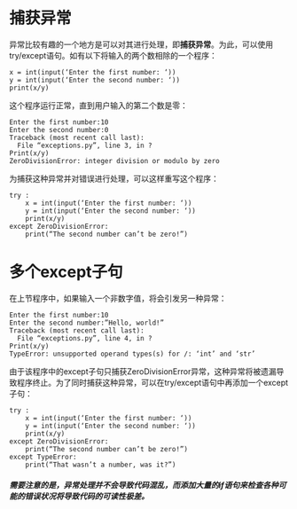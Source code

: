 # 捕获异常
异常比较有趣的一个地方是可以对其进行处理，即**捕获异常**。为此，可以使用try/except语句。如有以下将输入的两个数相除的一个程序：
```
x = int(input(‘Enter the first number: ‘))
y = int(input(‘Enter the second number: ‘))
print(x/y)
```
这个程序运行正常，直到用户输入的第二个数是零：
```
Enter the first number:10
Enter the second number:0
Traceback (most recent call last):
  File “exceptions.py”, line 3, in ?
Print(x/y)
ZeroDivisionError: integer division or modulo by zero
```
为捕获这种异常并对错误进行处理，可以这样重写这个程序：
```
try :
    x = int(input(‘Enter the first number: ‘))
    y = int(input(‘Enter the second number: ‘))
    print(x/y)
except ZeroDivisionError:
    print(“The second number can’t be zero!”)
```
# 多个except子句
在上节程序中，如果输入一个非数字值，将会引发另一种异常：
```
Enter the first number:10
Enter the second number:”Hello, world!”
Traceback (most recent call last):
  File “exceptions.py”, line 4, in ?
Print(x/y)
TypeError: unsupported operand types(s) for /: ‘int’ and ‘str’
```
由于该程序中的except子句只捕获ZeroDivisionError异常，这种异常将被遗漏导致程序终止。为了同时捕获这种异常，可以在try/except语句中再添加一个except子句：
```
try :
    x = int(input(‘Enter the first number: ‘))
    y = int(input(‘Enter the second number: ‘))
    print(x/y)
except ZeroDivisionError:
    print(“The second number can’t be zero!”)
except TypeError:
    print(“That wasn’t a number, was it?”)
```
##### 需要注意的是，异常处理并不会导致代码混乱，而添加大量的if语句来检查各种可能的错误状况将导致代码的可读性极差。
